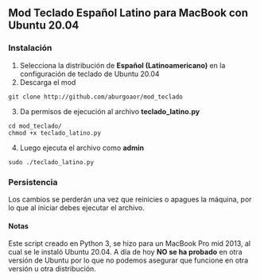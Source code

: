 ## Mod Teclado Español Latino para MacBook con Ubuntu 20.04
### Instalación

1. Selecciona la distribución de **Español (Latinoamericano)** en la configuración de teclado de Ubuntu 20.04
2. Descarga el mod 
```
git clone http://github.com/aburgoaor/mod_teclado
```
3. Da permisos de ejecución al archivo **teclado_latino.py** 
```
cd mod_teclado/
chmod +x teclado_latino.py
```
4. Luego ejecuta el archivo como **admin**
```
sudo ./teclado_latino.py
```

### Persistencia

Los cambios se perderán una vez que reinicies o apagues la máquina, por lo que al iniciar debes ejecutar el archivo.

#### Notas

Este script creado en Python 3, se hizo para un MacBook Pro mid 2013, al cual se le instaló Ubuntu 20.04. 
A día de hoy **NO se ha probado** en otra versión de Ubuntu por lo que no podemos asegurar que funcione en otra versión u otra distribución.
